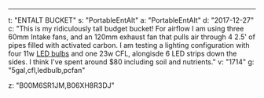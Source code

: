 ---
t: "ENTALT BUCKET"
s: "PortableEntAlt"
a: "PortableEntAlt"
d: "2017-12-27"
c: "This is my ridiculously tall budget bucket! For airflow I am using three 60mm Intake fans, and an 120mm exhaust fan that pulls air through 4 2.5' of pipes filled with activated carbon. I am testing a lighting configuration with four 11w <a href='https://amzn.to/3lyKIRa'>LED bulbs</a> and one 23w CFL, alongisde 6 LED strips down the sides. I think I've spent around $80 including soil and nutrients."
v: "1714"
g: "5gal,cfl,ledbulb,pcfan"

z: "B00M6SR1JM,B06XH8R3DJ"
